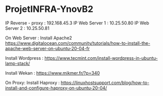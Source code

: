 # ProjetINFRA-YnovB2

IP Reverse - proxy : 192.168.45.3
IP Web Server 1 : 10.25.50.80
IP Web Server 2 : 10.25.50.81


On Web Server :
Install Apache2 https://www.digitalocean.com/community/tutorials/how-to-install-the-apache-web-server-on-ubuntu-20-04-fr

Install Wordpress : https://www.tecmint.com/install-wordpress-in-ubuntu-lamp-stack/

Install Wekan : https://www.mikmer.fr/?p=340


On Proxy:
Install Haproxy : https://linuxhostsupport.com/blog/how-to-install-and-configure-haproxy-on-ubuntu-20-04/
